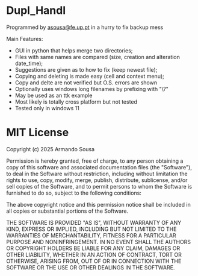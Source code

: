 # Dupl_Handl
Programmed by asousa@fe.up.pt in a hurry to fix backup mess

Main Features:
 - GUI in python that helps merge two directories; 
 - Files with same names are compared (size, creation and alteration date_time); 
 - Suggestions are given as to how to fix (keep newest file); 
 - Copying and deleting is made easy (cell and context menu); 
 - Copy and delte are not verified but O.S. errors are shown
 - Optionally uses windows long filenames by prefixing with "\\?\"
 - May be used as an ttk example
 - Most likely is totally cross platform but not tested
 - Tested only in windows 11


# MIT License

Copyright (c) 2025 Armando Sousa

Permission is hereby granted, free of charge, to any person obtaining a copy
of this software and associated documentation files (the "Software"), to deal
in the Software without restriction, including without limitation the rights
to use, copy, modify, merge, publish, distribute, sublicense, and/or sell
copies of the Software, and to permit persons to whom the Software is
furnished to do so, subject to the following conditions:

The above copyright notice and this permission notice shall be included in all
copies or substantial portions of the Software.

THE SOFTWARE IS PROVIDED "AS IS", WITHOUT WARRANTY OF ANY KIND, EXPRESS OR
IMPLIED, INCLUDING BUT NOT LIMITED TO THE WARRANTIES OF MERCHANTABILITY,
FITNESS FOR A PARTICULAR PURPOSE AND NONINFRINGEMENT. IN NO EVENT SHALL THE
AUTHORS OR COPYRIGHT HOLDERS BE LIABLE FOR ANY CLAIM, DAMAGES OR OTHER
LIABILITY, WHETHER IN AN ACTION OF CONTRACT, TORT OR OTHERWISE, ARISING FROM,
OUT OF OR IN CONNECTION WITH THE SOFTWARE OR THE USE OR OTHER DEALINGS IN THE
SOFTWARE.

